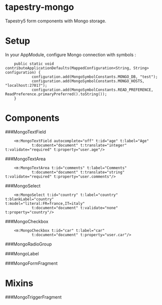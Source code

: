 tapestry-mongo
==============

Tapestry5 form components with Mongo storage.

Setup
=============

In your AppModule, configure Mongo connection with symbols :

        public static void contributeApplicationDefaults(MappedConfiguration<String, String> configuration) {
                configuration.add(MongoSymbolConstants.MONGO_DB, "test");
                configuration.add(MongoSymbolConstants.MONGO_HOSTS, "localhost:27017");
                configuration.add(MongoSymbolConstants.READ_PREFERENCE, ReadPreference.primaryPreferred().toString());
        }
        
Components
=============

###MongoTextField

        <m:MongoTextField autocomplete="off" t:id="age" t:label="Age"
                t:document="document" t:translate="integer" t:validate="required" t:property="user.age"/>

###MongoTextArea

        <m:MongoTextArea t:id="comments" t:label="Comments"
                t:document="document" t:translate="string" t:validate="required" t:property="user.comments"/>
     
###MongoSelect

        <m:MongoSelect t:id="country" t:label="country" t:blankLabel="country"                                                          t:model="literal:FR=france,IT=italy"
                t:document="document" t:validate="none" t:property="country"/>

###MongoCheckbox

        <m:MongoCheckbox t:id="car" t:label="car"
                t:document="document" t:property="user.car"/>

###MongoRadioGroup


###MongoLabel


###MongoFormFragment

Mixins
=============

###MongoTriggerFragment
